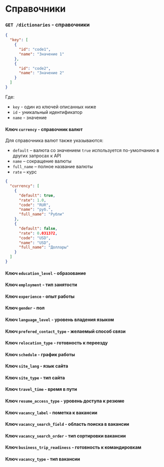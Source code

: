 # Справочники

### `GET /dictionaries` - справочники

```json
{
  "key": [
    {
      "id": "code1",
      "name": "Значение 1"
    },
    {
      "id": "code2",
      "name": "Значение 2"
    }
  ]
}
```

Где:
* `key` - один из ключей описанных ниже
* `id` - уникальный идентификатор
* `name` - значение

#### <a name="currency"/> Ключ `currency` - cправочник валют

Для справочника валют также указываются:
* `default` – валюта со значением `true` используется по-умолчанию в других запросах к API
* `name` – сокращение валюты
* `full_name` – полное название валюты
* `rate` – курс

```json
{
  "currency": [
    {
      "default": true,
      "rate": 1.0,
      "code": "RUR",
      "name": "руб.",
      "full_name": "Рубли"
    },
    {
      "default": false,
      "rate": 0.031372,
      "code": "USD",
      "name": "USD",
      "full_name": "Доллары"
    }
  ]
}
```

#### <a name="education_level"/> Ключ `education_level` - образование

#### <a name="employment"/> Ключ `employment` - тип занятости

#### <a name="experience"/> Ключ `experience` - опыт работы

#### <a name="gender"/> Ключ `gender` - пол

#### <a name="language_level"/> Ключ `language_level` - уровень владения языком

#### <a name="prefered_contact_type"/> Ключ `prefered_contact_type` - желаемый способ связи

#### <a name="relocation_type"/> Ключ `relocation_type` - готовность к переезду

#### <a name="schedule"/> Ключ `schedule` - график работы

#### <a name="site_lang"/> Ключ `site_lang` - язык сайта

#### <a name="resume_contacts_site_type"/> Ключ `site_type` - тип сайта

#### <a name="travel_time"/> Ключ `travel_time` - время в пути

#### <a name="resume_access_type"/> Ключ `resume_access_type` - уровень доступа к резюме

#### <a name="vacancy_label"/> Ключ `vacancy_label` - пометка к вакансии

#### <a name="vacancy_search_field"/> Ключ `vacancy_search_field` - область поиска в вакансии

#### <a name="vacancy_search_order"/> Ключ `vacancy_search_order` - тип сортировки вакансии

#### <a name="business_trip_readiness"/> Ключ `business_trip_readiness` - готовность к командировкам

#### <a name="vacancy_type"/> Ключ `vacancy_type` - тип вакансии
